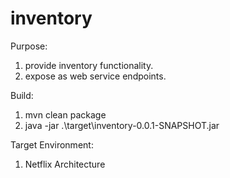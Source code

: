 # inventory

Purpose:
  1. provide inventory functionality.
  2. expose as web service endpoints.

Build:
  1. mvn clean package
  2. java -jar .\target\inventory-0.0.1-SNAPSHOT.jar
  
Target Environment:
  1. Netflix Architecture  